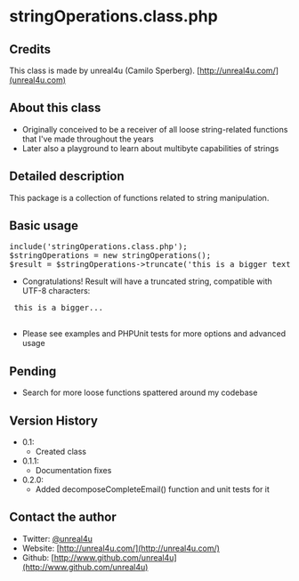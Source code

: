 stringOperations.class.php
======

Credits
--------

This class is made by unreal4u (Camilo Sperberg). [http://unreal4u.com/](unreal4u.com)

About this class
--------

* Originally conceived to be a receiver of all loose string-related functions that I've made throughout the years
* Later also a playground to learn about multibyte capabilities of strings

Detailed description
---------

This package is a collection of functions related to string manipulation.

Basic usage
----------

<pre>include('stringOperations.class.php');
$stringOperations = new stringOperations();
$result = $stringOperations->truncate('this is a bigger text', 15);
</pre>

* Congratulations! Result will have a truncated string, compatible with UTF-8 characters:
 <pre>
 this is a bigger...
 </pre>
* Please see examples and PHPUnit tests for more options and advanced usage

Pending
---------
* Search for more loose functions spattered around my codebase

Version History
----------

* 0.1:
    * Created class
* 0.1.1:
    * Documentation fixes
* 0.2.0:
    * Added decomposeCompleteEmail() function and unit tests for it

Contact the author
-------

* Twitter: [@unreal4u](http://twitter.com/unreal4u)
* Website: [http://unreal4u.com/](http://unreal4u.com/)
* Github:  [http://www.github.com/unreal4u](http://www.github.com/unreal4u)
